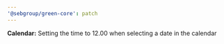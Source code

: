```yaml
---
'@sebgroup/green-core': patch
---
```


**Calendar:** Setting the time to 12.00 when selecting a date in the calendar
